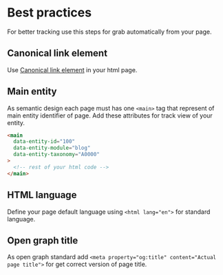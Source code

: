 # Best practices

For better tracking use this steps for grab automatically from your page.

## Canonical link element

Use [Canonical link element](https://en.wikipedia.org/wiki/Canonical_link_element) in your html page.

## Main entity

As semantic design each page must has one `<main>` tag that represent of main entity identifier of page. Add these attributes for track view of your entity.

```html
<main
  data-entity-id="100"
  data-entity-module="blog"
  data-entity-taxonomy="A0000"
>
  <!-- rest of your html code -->
</main>
```

## HTML language

Define your page default language using `<html lang="en">` for standard language.

## Open graph title

As open graph standard add `<meta property="og:title" content="Actual page title">` for get correct version of page title.
